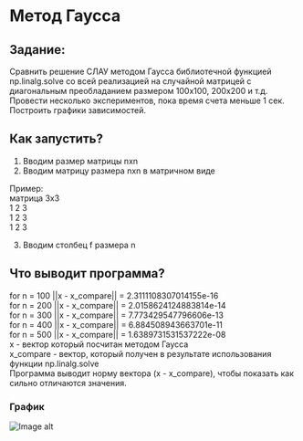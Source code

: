 # Метод Гаусса  
## Задание:  
Сравнить решение СЛАУ методом Гаусса библиотечной функцией np.linalg.solve со всей реализацией на случайной матрицей с диагональным преобладанием размером 100x100, 200x200 и т.д.
Провести несколько экспериментов, пока время счета меньше 1 сек. Построить графики зависимостей.  
## Как запустить?  
1) Вводим размер матрицы nxn  
2) Вводим матрицу размера nxn в матричном виде  
  
Пример:  
матрица 3x3  
1 2 3  
1 2 3  
1 2 3  
  
3) Вводим столбец f размера n  
## Что выводит программа?  
for n = 100 ||x - x_compare|| = 2.3111108307014155e-16  
for n = 200 ||x - x_compare|| = 2.0158624124883814e-14  
for n = 300 ||x - x_compare|| = 7.773429547796606e-13  
for n = 400 ||x - x_compare|| = 6.884508943663701e-11  
for n = 500 ||x - x_compare|| = 1.6389731531537222e-08  
x - вектор который посчитан методом Гаусса  
x_compare - вектор, который получен в результате использования функции np.linalg.solve  
Программа выводит норму вектора (x - x_compare), чтобы показать как сильно отличаются значения.  
### График  

![Image alt](https://github.com/{raikhan000}/{Numerical-Methods}/raw/foo.png)
